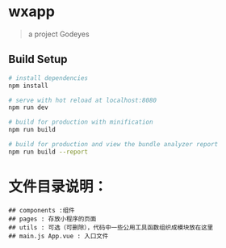 # wxapp

> a project Godeyes

## Build Setup

``` bash
# install dependencies
npm install

# serve with hot reload at localhost:8080
npm run dev

# build for production with minification
npm run build

# build for production and view the bundle analyzer report
npm run build --report
```

# 文件目录说明：
    ## components :组件
    ## pages : 存放小程序的页面
    ## utils : 可选（可删除），代码中一些公用工具函数组织成模块放在这里
    ## main.js App.vue : 入口文件